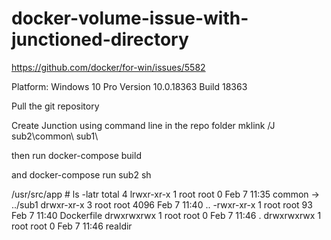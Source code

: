 # docker-volume-issue-with-junctioned-directory
https://github.com/docker/for-win/issues/5582

Platform: Windows 10 Pro Version	10.0.18363 Build 18363

Pull the git repository

Create Junction using command line in the repo folder
mklink /J sub2\common\ sub1\

then run 
docker-compose build

and 
docker-compose run sub2 sh

/usr/src/app # ls -latr
total 4
lrwxr-xr-x    1 root     root             0 Feb  7 11:35 common -> ../sub1
drwxr-xr-x    3 root     root          4096 Feb  7 11:40 ..
-rwxr-xr-x    1 root     root            93 Feb  7 11:40 Dockerfile
drwxrwxrwx    1 root     root             0 Feb  7 11:46 .
drwxrwxrwx    1 root     root             0 Feb  7 11:46 realdir
